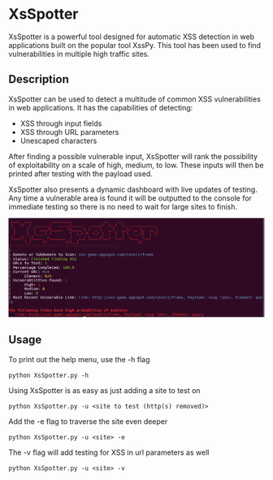 # XsSpotter
XsSpotter is a powerful tool designed for automatic XSS detection in web applications built on the popular tool XssPy. This tool has been used to find vulnerabilities in multiple high traffic sites.

## Description
XsSpotter can be used to detect a multitude of common XSS vulnerabilities in web applications. It has the capabilities of detecting:
* XSS through input fields
* XSS through URL parameters
* Unescaped characters

After finding a possible vulnerable input, XsSpotter will rank the possibility of exploitability on a scale of high, medium, to low. These inputs will then be printed after testing with the payload used.

XsSpotter also presents a dynamic dashboard with live updates of testing. Any time a vulnerable area is found it will be outputted to the console for immediate testing so there is no need to wait for large sites to finish.

 ![alt text](https://github.com/chefstev/XsSpotter/blob/master/XsSpotterDash.png)

## Usage
To print out the help menu, use the -h flag
```
python XsSpotter.py -h
```
Using XsSpotter is as easy as just adding a site to test on
```
python XsSpotter.py -u <site to test (http(s) removed)>
```
Add the -e flag to traverse the site even deeper
```
python XsSpotter.py -u <site> -e
```
The -v flag will add testing for XSS in url parameters as well
```
python XsSpotter.py -u <site> -v
```
